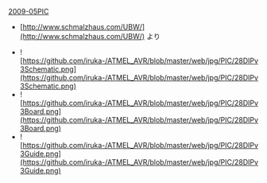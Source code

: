 ﻿[2009-05PIC](2009-05PIC.md) 

- [http://www.schmalzhaus.com/UBW/](http://www.schmalzhaus.com/UBW/)  より

<!-- dummy comment line for breaking list -->

- ![https://github.com/iruka-/ATMEL_AVR/blob/master/web/jpg/PIC/28DIPv3Schematic.png](https://github.com/iruka-/ATMEL_AVR/blob/master/web/jpg/PIC/28DIPv3Schematic.png) 
- ![https://github.com/iruka-/ATMEL_AVR/blob/master/web/jpg/PIC/28DIPv3Board.png](https://github.com/iruka-/ATMEL_AVR/blob/master/web/jpg/PIC/28DIPv3Board.png) 
- ![https://github.com/iruka-/ATMEL_AVR/blob/master/web/jpg/PIC/28DIPv3Guide.png](https://github.com/iruka-/ATMEL_AVR/blob/master/web/jpg/PIC/28DIPv3Guide.png) 

